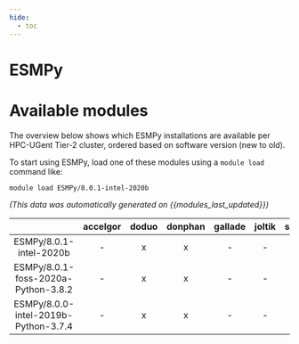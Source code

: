 ```yaml
---
hide:
  - toc
---
```


ESMPy
=====

# Available modules


The overview below shows which ESMPy installations are available per HPC-UGent Tier-2 cluster, ordered based on software version (new to old).

To start using ESMPy, load one of these modules using a `module load` command like:

```shell
module load ESMPy/8.0.1-intel-2020b
```

*(This data was automatically generated on {{modules_last_updated}})*  

| |accelgor|doduo|donphan|gallade|joltik|shinx|skitty|
| :---: | :---: | :---: | :---: | :---: | :---: | :---: | :---: |
|ESMPy/8.0.1-intel-2020b|-|x|x|-|-|-|-|
|ESMPy/8.0.1-foss-2020a-Python-3.8.2|-|x|x|-|-|-|-|
|ESMPy/8.0.0-intel-2019b-Python-3.7.4|-|x|x|-|-|-|-|
